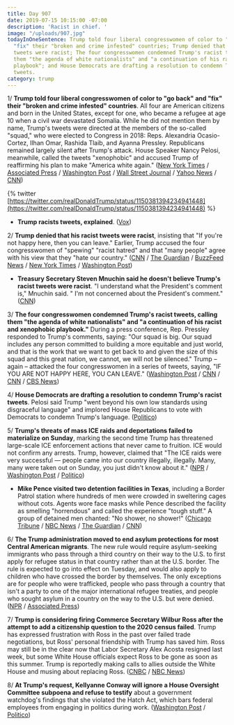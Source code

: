 ```yaml
---
title: Day 907
date: 2019-07-15 10:15:00 -07:00
description: 'Racist in chief. '
image: "/uploads/907.jpg"
todayInOneSentence: Trump told four liberal congresswomen of color to "go back" and
  "fix" their "broken and crime infested" countries; Trump denied that his racist
  tweets were racist; The four congresswomen condemned Trump's racist tweets, calling
  them "the agenda of white nationalists" and "a continuation of his racist and xenophobic
  playbook"; and House Democrats are drafting a resolution to condemn Trump's racist
  tweets.
category: trump
---
```


1/ **Trump told four liberal congresswomen of color to "go back" and "fix" their "broken and crime infested" countries**. All four are American citizens and born in the United States, except for one, who became a refugee at age 10 when a civil war devastated Somalia. While he did not mention them by name, Trump's tweets were directed at the members of the so-called "squad," who were elected to Congress in 2018: Reps. Alexandria Ocasio-Cortez, Ilhan Omar, Rashida Tlaib, and Ayanna Pressley. Republicans remained largely silent after Trump's attack. House Speaker Nancy Pelosi, meanwhile, called the tweets "xenophobic" and accused Trump of reaffirming his plan to make "America white again." ([New York Times](https://www.nytimes.com/2019/07/14/us/politics/trump-twitter-squad-congress.html) / [Associated Press](https://apnews.com/728ada1e918a482c9e9b1f3e24937caa) / [Washington Post](https://www.washingtonpost.com/politics/trump-says-four-liberal-congresswomen-should-go-back-to-the-crime-infested-places-from-which-they-came/2019/07/14/b8bf140e-a638-11e9-a3a6-ab670962db05_story.html) / [Wall Street Journal](https://www.wsj.com/articles/trump-group-of-democrats-all-minorities-should-go-back-where-they-came-from-11563124261?shareToken=st7ae56ea3ae974419a214b51aa3eab85e) / [Yahoo News](https://news.yahoo.com/ocasio-cortez-reminds-trump-i-come-from-the-united-states-after-the-president-suggests-congresswomen-of-color-to-go-back-home-182431078.html) / [CNN](https://www.cnn.com/2019/07/14/politics/donald-trump-tweets-democratic-congresswomen-race-nationalities/))

{% twitter [https://twitter.com/realDonaldTrump/status/1150381394234941448](https://twitter.com/realDonaldTrump/status/1150381394234941448) %}

* **Trump racists tweets, explained**. ([Vox](https://www.vox.com/2019/7/15/20694616/donald-trump-racist-tweets-omar-aoc-tlaib-pressley))

2/ **Trump denied that his racist tweets were racist**, insisting that "If you're not happy here, then you can leave." Earlier, Trump accused the four congresswomen of "spewing" "racist hatred" and that "many people" agree with his view that they "hate our country." ([CNN](https://www.cnn.com/2019/07/15/politics/donald-trump-racist-tweets-democrats/) / [The Guardian](https://www.theguardian.com/us-news/2019/jul/15/donald-trump-congresswomen-republicans-ocasio-cortez-tlaib-pressley-omar) / [BuzzFeed News](https://www.buzzfeednews.com/article/claudiakoerner/trump-racist-tweets-many-people-agree) / [New York Times](https://www.nytimes.com/2019/07/15/us/politics/trump-go-back-tweet-racism.html) / [Washington Post](https://www.washingtonpost.com/politics/trump-calls-on-minority-congresswomen-to-apologize-after-he-said-they-should-go-back-to-their-countries/2019/07/15/897f1dd0-a6ef-11e9-a3a6-ab670962db05_story.html))

* **Treasury Secretary Steven Mnuchin said he doesn't believe Trump's racist tweets were racist**. "I understand what the President's comment is," Mnuchin said. " I'm not concerned about the President's comment." ([CNN](https://www.cnn.com/2019/07/15/politics/treasury-secretary-steven-mnuchin-trump-tweets-reaction/))

3/ **The four congresswomen condemned Trump's racist tweets, calling them "the agenda of white nationalists" and "a continuation of his racist and xenophobic playbook."** During a press conference, Rep. Pressley responded to Trump's comments, saying: "Our squad is big. Our squad includes any person committed to building a more equitable and just world, and that is the work that we want to get back to and given the size of this squad and this great nation, we cannot, we will not be silenced." Trump – again – attacked the four congresswomen in a series of tweets, saying, "IF YOU ARE NOT HAPPY HERE, YOU CAN LEAVE." ([Washington Post](https://www.washingtonpost.com/politics/this-is-the-agenda-of-white-nationalists-four-minority-congresswomen-condemn-trump-attacks-decried-as-racist/2019/07/15/7f021822-a743-11e9-9214-246e594de5d5_story.html) / [CNN](https://www.cnn.com/politics/live-news/trump-immigration-july-2019/index.html) / [CNN](https://www.cnn.com/2019/07/15/politics/squad-response-to-trump-racist-tweet/index.html) / [CBS News](https://www.cbsnews.com/news/democratic-congresswomen-hold-press-conference-to-address-trumps-racist-tweets-and-made-in-america-comments/))

4/ **House Democrats are drafting a resolution to condemn Trump's racist tweets**. Pelosi said Trump "went beyond his own low standards using disgraceful language" and implored House Republicans to vote with Democrats to condemn Trump's language. ([Politico](https://www.politico.com/story/2019/07/15/pelosi-announces-resolution-condemning-trump-for-racist-tweets-1415889))

5/ **Trump's threats of mass ICE raids and deportations failed to materialize on Sunday**, marking the second time Trump has threatened large-scale ICE enforcement actions that never came to fruition. ICE would not confirm any arrests. Trump, however, claimed that "The ICE raids were very successful — people came into our country illegally, illegally. Many, many were taken out on Sunday, you just didn't know about it." ([NPR](https://www.npr.org/2019/07/14/741653581/trumps-nationwide-immigration-raids-fail-to-materialize) / [Washington Post](https://www.washingtonpost.com/immigration/as-immigrant-families-wait-in-dread-no-sign-of-large-scale-enforcement-raids/2019/07/14/ff29326a-a644-11e9-86dd-d7f0e60391e9_story.html) / [Politico](https://www.politico.com/story/2019/07/15/trump-ice-raids-1416128))

* **Mike Pence visited two detention facilities in Texas**, including a Border Patrol station where hundreds of men were crowded in sweltering cages without cots. Agents wore face masks while Pence described the facility as smelling "horrendous" and called the experience "tough stuff." A group of detained men chanted: "No shower, no shower!" ([Chicago Tribune](https://www.chicagotribune.com/nation-world/ct-nw-pence-border-trip-cages-20190713-5jcmbhn7xjejll5z7hehyaur5m-story.html) / [NBC News](https://www.nbcnews.com/news/us-news/no-shower-no-shower-migrants-shout-pence-visits-texas-detention-n1029426) / [The Guardian](https://www.theguardian.com/us-news/2019/jul/13/pence-visits-caged-unwashed-overcrowded-migrants-tough-stuff) / [CNN](https://www.cnn.com/2019/07/12/politics/mike-pence-border-immigration/))

6/ **The Trump administration moved to end asylum protections for most Central American migrants**. The new rule would require asylum-seeking immigrants who pass through a third country on their way to the U.S. to first apply for refugee status in that country rather than at the U.S. border. The rule is expected to go into effect on Tuesday, and would also apply to children who have crossed the border by themselves. The only exceptions are for people who were trafficked, people who pass through a country that isn't a party to one of the major international refugee treaties, and people who sought asylum in a country on the way to the U.S. but were denied. ([NPR](https://www.npr.org/2019/07/15/741769333/u-s-sets-new-asylum-rule-telling-potential-refugees-to-apply-elsewhere) / [Associated Press](https://www.latimes.com/politics/la-na-pol-central-americans-asylum-protections-20190715-story.html))

7/ **Trump is considering firing Commerce Secretary Wilbur Ross after the attempt to add a citizenship question to the 2020 census failed**. Trump has expressed frustration with Ross in the past over failed trade negotiations, but Ross' personal friendship with Trump has saved him. Ross may still be in the clear now that Labor Secretary Alex Acosta resigned last week, but some White House officials expect Ross to be gone as soon as this summer. Trump is reportedly making calls to allies outside the White House and musing about replacing Ross. ([CNBC](https://www.cnbc.com/2019/07/15/trump-weighs-ousting-commerce-chief-wilbur-ross-after-census-defeat.html) / [NBC News](https://www.nbcnews.com/politics/white-house/trump-weighs-ousting-commerce-chief-wilbur-ross-after-census-defeat-n1029761))

8/ **At Trump's request, Kellyanne Conway will ignore a House Oversight Committee subpoena and refuse to testify** about a government watchdog's findings that she violated the Hatch Act, which bars federal employees from engaging in politics during work. ([Washington Post](https://www.washingtonpost.com/politics/white-house-counselor-kellyanne-conway-will-ignore-congressional-subpoena/2019/07/15/8a0fa160-a718-11e9-86dd-d7f0e60391e9_story.html) / [Politico](https://www.politico.com/story/2019/07/15/kellyanne-conway-subpoena-oversight-hearing-1416132))